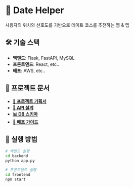 # 📌 Date Helper
사용자의 위치와 선호도를 기반으로 데이트 코스를 추천하는 웹 & 앱

## 🛠 기술 스택
- **백엔드**: Flask, FastAPI, MySQL
- **프론트엔드**: React, etc..
- **배포**: AWS, etc..

## 📖 프로젝트 문서
- **[📄 프로젝트 기획서](./docs/project_plan.md)**
- **[🔗 API 설계](./docs/api_design.md)**
- **[📊 DB 스키마](./docs/db_schema.md)**
- **[🚀 배포 가이드](./docs/deployment.md)**

## 🚀 실행 방법
```bash
# 백엔드 실행
cd backend
python app.py

# 프론트엔드 실행
cd frontend
npm start
